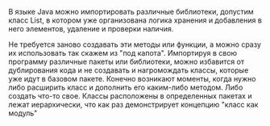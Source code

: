 В языке Java можно импортировать различные библиотеки, допустим класс List, в котором уже организована логика хранения и добавления в него элементов,
удаление и проверки наличия. 

Не требуется заново создавать эти методы или функции, а можно сразу их использовать так скажем из "под капота".
Импортируя в свою программу различные пакеты или библиотеки, можно избавится от дублирования кода и не создавать и нагромождать классы, которые уже идут в базовом пакете.
Конечно возникают моменты, когда нужно либо расширить класс и дополнить его каким-либо методом. Либо создать что-то свое.
Классы расположены в определенных пакетах и лежат иерархически, что как раз демонстрирует концепцию "класс как модуль"
